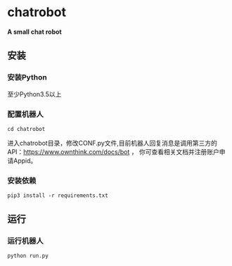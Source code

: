 # chatrobot
**A small chat robot**
## 安装

### 安装Python

至少Python3.5以上
### 配置机器人

```
cd chatrobot
```

进入chatrobot目录，修改CONF.py文件,目前机器人回复消息是调用第三方的API：https://www.ownthink.com/docs/bot ，
你可查看相关文档并注册账户申请Appid。
### 安装依赖

```
pip3 install -r requirements.txt
```
## 运行
### 运行机器人

```
python run.py
```